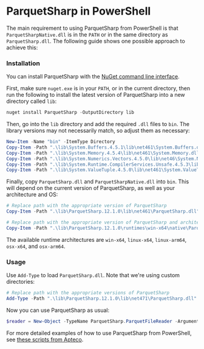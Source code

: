 # ParquetSharp in PowerShell

The main requirement to using ParquetSharp from PowerShell is that `ParquetSharpNative.dll` is in the `PATH` or in the same directory as `ParquetSharp.dll`. The following guide shows one possible approach to achieve this:

### Installation

You can install ParquetSharp with the [NuGet command line interface](https://docs.microsoft.com/en-us/nuget/reference/nuget-exe-cli-reference).  

First, make sure `nuget.exe` is in your `PATH`, or in the current directory, then run the following to install the latest version of ParquetSharp into a new directory called `lib`:

```powershell
nuget install ParquetSharp -OutputDirectory lib
```

Then, go into the `lib` directory and add the required `.dll` files to `bin`. The library versions may not necessarily match, so adjust them as necessary:

```powershell
New-Item -Name "bin" -ItemType Directory
Copy-Item -Path ".\lib\System.Buffers.4.5.1\lib\net461\System.Buffers.dll" -Destination ".\bin"
Copy-Item -Path ".\lib\System.Memory.4.5.4\lib\net461\System.Memory.dll" -Destination ".\bin"
Copy-Item -Path ".\lib\System.Numerics.Vectors.4.5.0\lib\net46\System.Numerics.Vectors.dll" -Destination ".\bin"
Copy-Item -Path ".\lib\System.Runtime.CompilerServices.Unsafe.4.5.3\lib\net461\System.Runtime.CompilerServices.Unsafe.dll" -Destination ".\bin"
Copy-Item -Path ".\lib\System.ValueTuple.4.5.0\lib\net461\System.ValueTuple.dll" -Destination ".\bin"
```

Finally, copy `ParquetSharp.dll` and `ParquetSharpNative.dll` into `bin`. This will depend on the current version of ParquetSharp, as well as your architecture and OS:

```powershell
# Replace path with the appropriate version of ParquetSharp
Copy-Item -Path ".\lib\ParquetSharp.12.1.0\lib\net461\ParquetSharp.dll" -Destination ".\bin"

# Replace path with the appropriate version of ParquetSharp and architecture
Copy-Item -Path ".\lib\ParquetSharp.12.1.0\runtimes\win-x64\native\ParquetSharpNative.dll" -Destination ".\bin"
```

The available runtime architectures are `win-x64`, `linux-x64`, `linux-arm64`, `osx-x64`, and `osx-arm64`.

### Usage
Use `Add-Type` to load `ParquetSharp.dll`. Note that we're using custom directories:

```powershell
# Replace path with the appropriate versions of ParquetSharp
Add-Type -Path ".\lib\ParquetSharp.12.1.0\lib\net471\ParquetSharp.dll"
```

Now you can use ParquetSharp as usual:
  
```powershell  
$reader = New-Object -TypeName ParquetSharp.ParquetFileReader -ArgumentList "./data.parquet"
```

For more detailed examples of how to use ParquetSharp from PowerShell,
see [these scripts from Apteco](https://github.com/Apteco/HelperScripts/tree/master/scripts/parquet).
